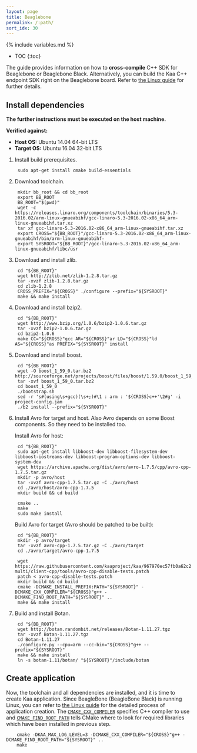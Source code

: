 ```yaml
---
layout: page
title: Beaglebone
permalink: /:path/
sort_idx: 30
---
```


{% include variables.md %}

* TOC
{:toc}

The guide provides information on how to **cross-compile** C++ SDK for Beaglebone or Beaglebone Black.
Alternatively, you can build the Kaa C++ endpoint SDK right on the Beaglebone board.
Refer to [the Linux guide]({{root_url}}Programming-guide/Using-Kaa-endpoint-SDKs/C++/SDK-Linux/) for further details.

## Install dependencies

**The further instructions must be executed on the host machine.**

**Verified against:**

 - **Host OS:** Ubuntu 14.04 64-bit LTS
 - **Target OS:** Ubuntu 16.04 32-bit LTS

1. Install build prerequisites.

        sudo apt-get install cmake build-essentials

1. Download toolchain.

        mkdir bb_root && cd bb_root
        export BB_ROOT
        BB_ROOT="$(pwd)"
        wget -c https://releases.linaro.org/components/toolchain/binaries/5.3-2016.02/arm-linux-gnueabihf/gcc-linaro-5.3-2016.02-x86_64_arm-linux-gnueabihf.tar.xz
        tar xf gcc-linaro-5.3-2016.02-x86_64_arm-linux-gnueabihf.tar.xz
        export CROSS="${BB_ROOT}"/gcc-linaro-5.3-2016.02-x86_64_arm-linux-gnueabihf/bin/arm-linux-gnueabihf-
        export SYSROOT="${BB_ROOT}"/gcc-linaro-5.3-2016.02-x86_64_arm-linux-gnueabihf/libc/usr

1. Download and install zlib.

        cd "${BB_ROOT}"
        wget http://zlib.net/zlib-1.2.8.tar.gz
        tar -xvzf zlib-1.2.8.tar.gz
        cd zlib-1.2.8
        CROSS_PREFIX="${CROSS}" ./configure --prefix="${SYSROOT}"
        make && make install

1. Download and install bzip2.

        cd "${BB_ROOT}"
        wget http://www.bzip.org/1.0.6/bzip2-1.0.6.tar.gz
        tar -xvzf bzip2-1.0.6.tar.gz
        cd bzip2-1.0.6
        make CC="${CROSS}"gcc AR="${CROSS}"ar LD="${CROSS}"ld AS="${CROSS}"as PREFIX="${SYSROOT}" install

1. Download and install boost.

        cd "${BB_ROOT}"
        wget -O boost_1_59_0.tar.bz2 http://sourceforge.net/projects/boost/files/boost/1.59.0/boost_1_59_0.tar.bz2/download
        tar -xvf boost_1_59_0.tar.bz2
        cd boost_1_59_0
        ./bootstrap.sh
        sed -r 's#(using\s+gcc)(\s+;)#\1 : arm : '${CROSS}c++'\2#g' -i  project-config.jam
        ./b2 install --prefix="${SYSROOT}"

1. Install Avro for target and host. Also Avro depends on some Boost components. So they need to be installed too.

    Install Avro for host:

        cd "${BB_ROOT}"
        sudo apt-get install libboost-dev libboost-filesystem-dev libboost-iostreams-dev libboost-program-options-dev libboost-system-dev
        wget https://archive.apache.org/dist/avro/avro-1.7.5/cpp/avro-cpp-1.7.5.tar.gz
        mkdir -p avro/host
        tar -xvzf avro-cpp-1.7.5.tar.gz -C ./avro/host
        cd ./avro/host/avro-cpp-1.7.5
        mkdir build && cd build

        cmake ..
        make
        sudo make install

    Build Avro for target (Avro should be patched to be built):

        cd "${BB_ROOT}"
        mkdir -p avro/target
        tar -xvzf avro-cpp-1.7.5.tar.gz -C ./avro/target
        cd ./avro/target/avro-cpp-1.7.5

        wget https://raw.githubusercontent.com/kaaproject/kaa/967970ec57fb0a62c23ffe573385bf0d0299d977/client/client-multi/client-cpp/tools/avro-cpp-disable-tests.patch
        patch < avro-cpp-disable-tests.patch
        mkdir build && cd build
        cmake -DCMAKE_INSTALL_PREFIX:PATH="${SYSROOT}" -DCMAKE_CXX_COMPILER="${CROSS}"g++ -DCMAKE_FIND_ROOT_PATH="${SYSROOT}" ..
        make && make install

1. Build and install Botan.

        cd "${BB_ROOT}"
        wget http://botan.randombit.net/releases/Botan-1.11.27.tgz
        tar -xvzf Botan-1.11.27.tgz
        cd Botan-1.11.27
        ./configure.py --cpu=arm --cc-bin="${CROSS}"g++ --prefix="${SYSROOT}"
        make && make install
        ln -s botan-1.11/botan/ "${SYSROOT}"/include/botan

## Create application
Now, the toolchain and all dependencies are installed, and it is time to create Kaa application.
Since BeagleBone (BeagleBone Black) is running Linux, you can refer to [the Linux guide]({{root_url}}Programming-guide/Using-Kaa-endpoint-SDKs/C++/SDK-Linux/#cpp-sdk-build) for the detailed process of application creation.
The [`CMAKE_CXX_COMPILER`](https://cmake.org/cmake/help/v3.0/variable/CMAKE_LANG_COMPILER.html) specifies C++ compiler to use and [`CMAKE_FIND_ROOT_PATH`](https://cmake.org/cmake/help/v3.0/variable/CMAKE_FIND_ROOT_PATH.html) tells CMake where to look for required libraries which have been installed in previous step.

        cmake -DKAA_MAX_LOG_LEVEL=3 -DCMAKE_CXX_COMPILER="${CROSS}"g++ -DCMAKE_FIND_ROOT_PATH="${SYSROOT}" ..
        make
